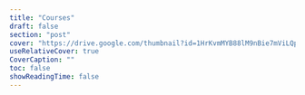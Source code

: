 ```yaml
---
title: "Courses"
draft: false
section: "post"
cover: "https://drive.google.com/thumbnail?id=1HrKvmMYB88lM9nBie7mViLQpjvllEbTB"
useRelativeCover: true
CoverCaption: ""
toc: false
showReadingTime: false
---
```

